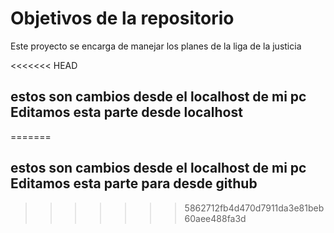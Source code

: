 # Objetivos de la repositorio

Este proyecto se encarga de manejar los planes de la liga de la justicia


<<<<<<< HEAD
## estos son cambios desde el localhost de mi pc Editamos esta parte desde localhost
=======
## estos son cambios desde el localhost de mi pc Editamos esta parte para desde github
>>>>>>> 5862712fb4d470d7911da3e81beb60aee488fa3d
